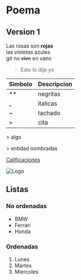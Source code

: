 # Poema  
## Version 1  
Las rosas son **rojas**  
las _violetas_ azules  
git no ~~vive~~ en vano  

> Esto lo dije yo

|Simbolo| Descripcion |  
|-|-|
| ** | negritas |  
| _ | italicas |
| ~ | tachado |
| > | cita |

\> algo

&gt; entidad nombradas

[Calificaciones](www.uv.mx)

![Logo](https://www.uv.mx/v2/images/logouv.jpg)

## Listas
### No ordenadas
* BMW
* Ferrari
* Honda
### Ordenadas
1. Lunes
2. Martes
3. Miercoles
